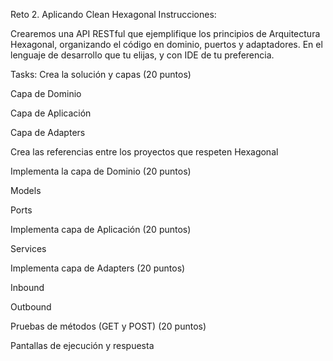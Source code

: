 Reto 2. Aplicando Clean Hexagonal
Instrucciones:

Crearemos una API RESTful que ejemplifique los principios de Arquitectura Hexagonal, organizando el código en dominio, puertos y adaptadores. En el lenguaje de desarrollo que tu elijas, y con IDE de tu preferencia.

Tasks:
Crea la solución y capas (20 puntos)

Capa de Dominio

Capa de Aplicación

Capa de Adapters

Crea las referencias entre los proyectos que respeten Hexagonal


Implementa la capa de Dominio (20 puntos)

Models

Ports


Implementa capa de Aplicación (20 puntos)

Services


Implementa capa de Adapters (20 puntos)

Inbound

Outbound


Pruebas de métodos (GET y POST) (20 puntos)

Pantallas de ejecución y respuesta